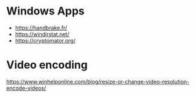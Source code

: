 # Windows Apps
- https://handbrake.fr/
- https://windirstat.net/
- https://cryptomator.org/
# Video encoding
https://www.winhelponline.com/blog/resize-or-change-video-resolution-encode-videos/